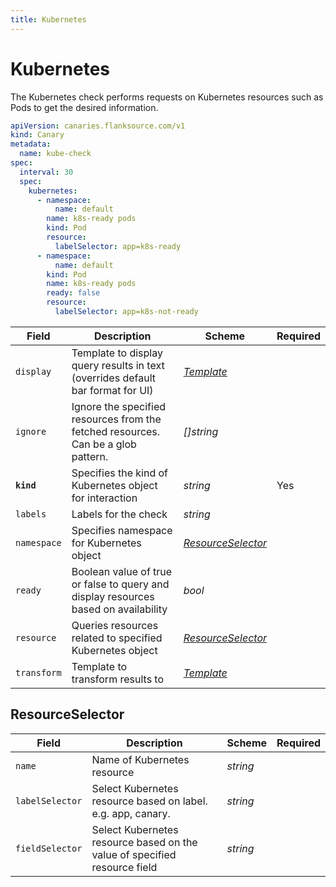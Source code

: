 ```yaml
---
title: Kubernetes
---
```


# <Icon name="k8s" /> Kubernetes

The Kubernetes check performs requests on Kubernetes resources such as Pods to get the desired information.

```yaml title="kube-check.yml"
apiVersion: canaries.flanksource.com/v1
kind: Canary
metadata:
  name: kube-check
spec:
  interval: 30
  spec:
    kubernetes:
      - namespace:
          name: default
        name: k8s-ready pods
        kind: Pod
        resource:
          labelSelector: app=k8s-ready
      - namespace:
          name: default
        kind: Pod
        name: k8s-ready pods
        ready: false
        resource:
          labelSelector: app=k8s-not-ready
```

| Field       | Description                                                                         | Scheme                                  | Required |
| ----------- | ----------------------------------------------------------------------------------- | --------------------------------------- | -------- |
| `display`   | Template to display query results in text (overrides default bar format for UI)     | [_Template_](../concepts/templating.md) |          |
| `ignore`    | Ignore the specified resources from the fetched resources. Can be a glob pattern.   | _[]string_                              |          |
| **`kind`**  | Specifies the kind of Kubernetes object for interaction                             | _string_                                | Yes      |
| `labels`    | Labels for the check                                                                | _string_                                |          |
| `namespace` | Specifies namespace for Kubernetes object                                           | [_ResourceSelector_](#resourceselector) |          |
| `ready`     | Boolean value of true or false to query and display resources based on availability | _bool_                                  |          |
| `resource`  | Queries resources related to specified Kubernetes object                            | [_ResourceSelector_](#resourceselector) |          |
| `transform` | Template to transform results to                                                    | [_Template_](../concepts/templating.md) |          |

## ResourceSelector

| Field           | Description                                                               | Scheme   | Required |
| --------------- | ------------------------------------------------------------------------- | -------- | -------- |
| `name`          | Name of Kubernetes resource                                               | _string_ |          |
| `labelSelector` | Select Kubernetes resource based on label. e.g. app, canary.              | _string_ |
| `fieldSelector` | Select Kubernetes resource based on the value of specified resource field | _string_ |

